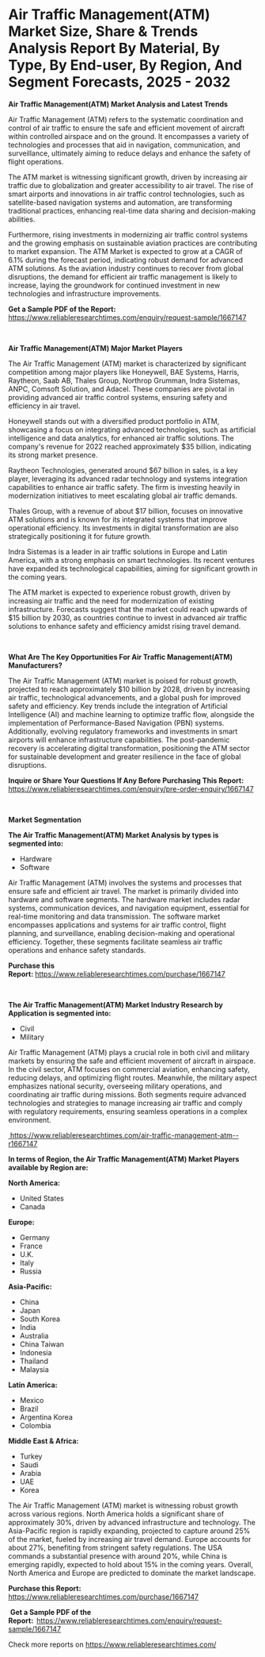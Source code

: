 <p><h1>Air Traffic Management(ATM) Market Size, Share & Trends Analysis Report By Material, By Type, By End-user, By Region, And Segment Forecasts, 2025 - 2032</h1></p><p><strong>Air Traffic Management(ATM) Market Analysis and Latest Trends</strong></p>
<p><p>Air Traffic Management (ATM) refers to the systematic coordination and control of air traffic to ensure the safe and efficient movement of aircraft within controlled airspace and on the ground. It encompasses a variety of technologies and processes that aid in navigation, communication, and surveillance, ultimately aiming to reduce delays and enhance the safety of flight operations. </p><p>The ATM market is witnessing significant growth, driven by increasing air traffic due to globalization and greater accessibility to air travel. The rise of smart airports and innovations in air traffic control technologies, such as satellite-based navigation systems and automation, are transforming traditional practices, enhancing real-time data sharing and decision-making abilities. </p><p>Furthermore, rising investments in modernizing air traffic control systems and the growing emphasis on sustainable aviation practices are contributing to market expansion. The ATM Market is expected to grow at a CAGR of 6.1% during the forecast period, indicating robust demand for advanced ATM solutions. As the aviation industry continues to recover from global disruptions, the demand for efficient air traffic management is likely to increase, laying the groundwork for continued investment in new technologies and infrastructure improvements.</p></p>
<p><strong>Get a Sample PDF of the Report:&nbsp;</strong> <a href="https://www.reliableresearchtimes.com/enquiry/request-sample/1667147?utm_campaign=3269&utm_medium=2&utm_source=Github&utm_content=ia&utm_term=11032025&utm_id=air-traffic-managementatm">https://www.reliableresearchtimes.com/enquiry/request-sample/1667147</a></p>
<p>&nbsp;</p>
<p><strong>Air Traffic Management(ATM) Major Market Players</strong></p>
<p><p>The Air Traffic Management (ATM) market is characterized by significant competition among major players like Honeywell, BAE Systems, Harris, Raytheon, Saab AB, Thales Group, Northrop Grumman, Indra Sistemas, ANPC, Comsoft Solution, and Adacel. These companies are pivotal in providing advanced air traffic control systems, ensuring safety and efficiency in air travel.</p><p>Honeywell stands out with a diversified product portfolio in ATM, showcasing a focus on integrating advanced technologies, such as artificial intelligence and data analytics, for enhanced air traffic solutions. The company's revenue for 2022 reached approximately $35 billion, indicating its strong market presence.</p><p>Raytheon Technologies, generated around $67 billion in sales, is a key player, leveraging its advanced radar technology and systems integration capabilities to enhance air traffic safety. The firm is investing heavily in modernization initiatives to meet escalating global air traffic demands.</p><p>Thales Group, with a revenue of about $17 billion, focuses on innovative ATM solutions and is known for its integrated systems that improve operational efficiency. Its investments in digital transformation are also strategically positioning it for future growth.</p><p>Indra Sistemas is a leader in air traffic solutions in Europe and Latin America, with a strong emphasis on smart technologies. Its recent ventures have expanded its technological capabilities, aiming for significant growth in the coming years.</p><p>The ATM market is expected to experience robust growth, driven by increasing air traffic and the need for modernization of existing infrastructure. Forecasts suggest that the market could reach upwards of $15 billion by 2030, as countries continue to invest in advanced air traffic solutions to enhance safety and efficiency amidst rising travel demand.</p></p>
<p>&nbsp;</p>
<p><strong>What Are The Key Opportunities For Air Traffic Management(ATM) Manufacturers?</strong></p>
<p><p>The Air Traffic Management (ATM) market is poised for robust growth, projected to reach approximately $10 billion by 2028, driven by increasing air traffic, technological advancements, and a global push for improved safety and efficiency. Key trends include the integration of Artificial Intelligence (AI) and machine learning to optimize traffic flow, alongside the implementation of Performance-Based Navigation (PBN) systems. Additionally, evolving regulatory frameworks and investments in smart airports will enhance infrastructure capabilities. The post-pandemic recovery is accelerating digital transformation, positioning the ATM sector for sustainable development and greater resilience in the face of global disruptions.</p></p>
<p><strong>Inquire or Share Your Questions If Any Before Purchasing This Report:</strong> <a href="https://www.reliableresearchtimes.com/enquiry/pre-order-enquiry/1667147?utm_campaign=3269&utm_medium=2&utm_source=Github&utm_content=ia&utm_term=11032025&utm_id=air-traffic-managementatm">https://www.reliableresearchtimes.com/enquiry/pre-order-enquiry/1667147</a></p>
<p>&nbsp;</p>
<p><strong>Market Segmentation</strong></p>
<p><strong>The Air Traffic Management(ATM) Market Analysis by types is segmented into:</strong></p>
<p><ul><li>Hardware</li><li>Software</li></ul></p>
<p><p>Air Traffic Management (ATM) involves the systems and processes that ensure safe and efficient air travel. The market is primarily divided into hardware and software segments. The hardware market includes radar systems, communication devices, and navigation equipment, essential for real-time monitoring and data transmission. The software market encompasses applications and systems for air traffic control, flight planning, and surveillance, enabling decision-making and operational efficiency. Together, these segments facilitate seamless air traffic operations and enhance safety standards.</p></p>
<p><strong>Purchase this Report:&nbsp;</strong><a href="https://www.reliableresearchtimes.com/purchase/1667147?utm_campaign=3269&utm_medium=2&utm_source=Github&utm_content=ia&utm_term=11032025&utm_id=air-traffic-managementatm">https://www.reliableresearchtimes.com/purchase/1667147</a></p>
<p>&nbsp;</p>
<p><strong>The Air Traffic Management(ATM) Market Industry Research by Application is segmented into:</strong></p>
<p><ul><li>Civil</li><li>Military</li></ul></p>
<p><p>Air Traffic Management (ATM) plays a crucial role in both civil and military markets by ensuring the safe and efficient movement of aircraft in airspace. In the civil sector, ATM focuses on commercial aviation, enhancing safety, reducing delays, and optimizing flight routes. Meanwhile, the military aspect emphasizes national security, overseeing military operations, and coordinating air traffic during missions. Both segments require advanced technologies and strategies to manage increasing air traffic and comply with regulatory requirements, ensuring seamless operations in a complex environment.</p></p>
<p><a href="https://www.reliableresearchtimes.com/air-traffic-management-atm--r1667147?utm_campaign=3269&utm_medium=2&utm_source=Github&utm_content=ia&utm_term=11032025&utm_id=air-traffic-managementatm">&nbsp;https://www.reliableresearchtimes.com/air-traffic-management-atm--r1667147</a></p>
<p><strong>In terms of Region, the Air Traffic Management(ATM) Market Players available by Region are:</strong></p>
<p>
    <p> <strong> North America: </strong>
        <ul>
            <li>United States</li>
            <li>Canada</li>
        </ul>
        </p> 
    <p> <strong> Europe: </strong>
        <ul>
            <li>Germany</li>
            <li>France</li>
            <li>U.K.</li>
            <li>Italy</li>
            <li>Russia</li>
        </ul>
        </p> 
    <p> <strong> Asia-Pacific: </strong>
        <ul>
            <li>China</li>
            <li>Japan</li>
            <li>South Korea</li>
            <li>India</li>
            <li>Australia</li>
            <li>China Taiwan</li>
            <li>Indonesia</li>
            <li>Thailand</li>
            <li>Malaysia</li>
        </ul>
        </p> 
    <p> <strong> Latin America: </strong>
        <ul>
            <li>Mexico</li>
            <li>Brazil</li>
            <li>Argentina Korea</li>
            <li>Colombia</li>
        </ul>
        </p> 
    <p> <strong> Middle East & Africa: </strong>
        <ul>
            <li>Turkey</li>
            <li>Saudi</li>
            <li>Arabia</li>
            <li>UAE</li>
            <li>Korea</li>
        </ul>
    </p>
    </p>
<p><p>The Air Traffic Management (ATM) market is witnessing robust growth across various regions. North America holds a significant share of approximately 30%, driven by advanced infrastructure and technology. The Asia-Pacific region is rapidly expanding, projected to capture around 25% of the market, fueled by increasing air travel demand. Europe accounts for about 27%, benefiting from stringent safety regulations. The USA commands a substantial presence with around 20%, while China is emerging rapidly, expected to hold about 15% in the coming years. Overall, North America and Europe are predicted to dominate the market landscape.</p></p>
<p><strong>Purchase this Report: </strong><a href="https://www.reliableresearchtimes.com/purchase/1667147?utm_campaign=3269&utm_medium=2&utm_source=Github&utm_content=ia&utm_term=11032025&utm_id=air-traffic-managementatm">https://www.reliableresearchtimes.com/purchase/1667147</a></p>
<p>&nbsp;<strong>Get a Sample PDF of the Report:&nbsp;&nbsp;</strong><a href="https://www.reliableresearchtimes.com/enquiry/request-sample/1667147?utm_campaign=3269&utm_medium=2&utm_source=Github&utm_content=ia&utm_term=11032025&utm_id=air-traffic-managementatm">https://www.reliableresearchtimes.com/enquiry/request-sample/1667147</a></p>
<p><strong></strong></p>
<p>Check more reports on <a href="https://www.reliableresearchtimes.com/?utm_campaign=3269&utm_medium=2&utm_source=Github&utm_content=ia&utm_term=11032025&utm_id=air-traffic-managementatm">https://www.reliableresearchtimes.com/</a></p>